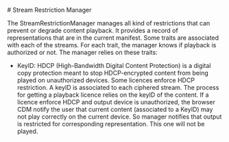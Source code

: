 # Stream Restriction Manager

The StreamRestrictionManager manages all kind of restrictions that can prevent or degrade content playback.
It provides a record of representations that are in the current manifest. Some traits are associated with each
of the streams. For each trait, the manager knows if playback is authorized or not. The manager relies on
these traits:

- KeyID: HDCP (High-Bandwidth Digital Content Protection) is a digital copy protection meant to stop HDCP-encrypted content from being played on unauthorized devices. Some licences enforce HDCP restriction. 
A keyID is associated to each ciphered stream. The process for getting a playback licence relies on the keyID of the content. If a licence enforce HDCP and output device is unauthorized, the browser CDM notify the user
that current content (associated to a KeyID) may not play correctly on the current device. So manager notifies that output is restricted for corresponding representation. This one will not be played.